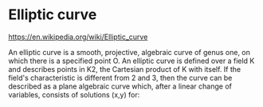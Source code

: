 # Elliptic curve

https://en.wikipedia.org/wiki/Elliptic_curve

An elliptic curve is a smooth, projective, algebraic curve of genus one, on which there is a specified point O. An elliptic curve is defined over a field K and describes points in K2, the Cartesian product of K with itself. If the field's characteristic is different from 2 and 3, then the curve can be described as a plane algebraic curve which, after a linear change of variables, consists of solutions (x,y) for:
